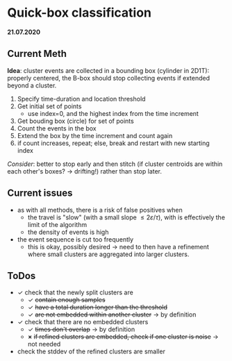 # Quick-box classification

**21.07.2020**

## Current Meth

**Idea**: cluster events are collected in a bounding box (cylinder in 2D1T): properly centered, the B-box should stop collecting events if extended beyond a cluster.

1. Specify time-duration and location threshold
2. Get initial set of points
    * use index=0, and the highest index from the time increment
3. Get bouding box (circle) for set of points
4. Count the events in the box
5. Extend the box by the time increment and count again
6. if count increases, repeat; else, break and restart with new starting index

_Consider_: better to stop early and then stitch (if cluster centroids are within each other's boxes? $\to$ drifting!) rather than stop later. 

## Current issues

* as with all methods, there is a risk of false positives when 
    * the travel is "slow" (with a small slope $\leq 2\varepsilon/\tau$), with is effectively the limit of the algorithm
    * the density of events is high
* the event sequence is cut too frequently
    * this is okay, possibly desired $\to$ need to then have a refinement where small clusters are aggregated into larger clusters.

## ToDos

* $\checkmark$ check that the newly split clusters are 
    * $\checkmark$ ~~contain enough samples~~
    * $\checkmark$  ~~have a total duration longer than the threshold~~
    * $\checkmark$  ~~are not embedded within another cluster~~ $\to$ by definition
* $\checkmark$ check that there are no embedded clusters
    * $\checkmark$  ~~times don't overlap~~ $\to$ by definition
    * $\boldsymbol{\times}$ ~~if refined clusters are embedded, check if one cluster is noise~~ $\to$ not needed
* check the stddev of the refined clusters are smaller


